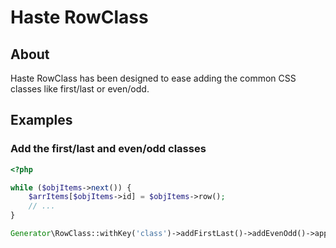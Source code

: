 # Haste RowClass

About
-----

Haste RowClass has been designed to ease adding the common CSS classes like first/last or even/odd.


Examples
------------

### Add the first/last and even/odd classes

```php
<?php

while ($objItems->next()) {
    $arrItems[$objItems->id] = $objItems->row();
    // ...
}

Generator\RowClass::withKey('class')->addFirstLast()->addEvenOdd()->applyTo($arrItems);
```

